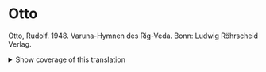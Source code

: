 # Otto

Otto, Rudolf. 1948. Varuna-Hymnen des Rig-Veda. Bonn: Ludwig Röhrscheid Verlag.

<details> <summary>Show coverage of this translation</summary>

`01.024.07` to `01.024.15`  
`05.064.01` to `05.064.07`  
`05.066.01` to `05.066.02`  
`05.066.04` to `05.066.06`  
`05.085.01` to `05.085.07`  
`07.062.01` to `07.062.06`  
`07.086.01` to `07.088.07`  
`08.041.01` to `08.041.10`  
`10.063.01` to `10.063.07`  
`10.082.02` 

</details>